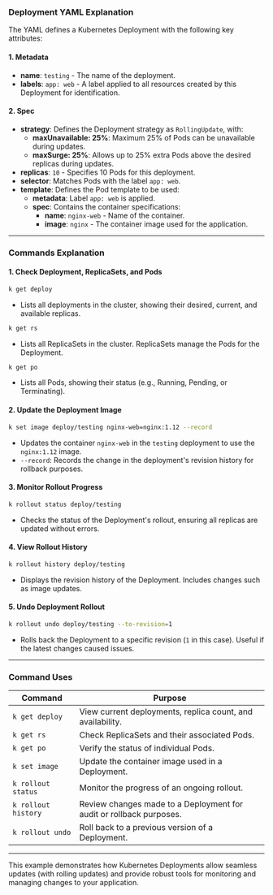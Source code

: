 ### **Deployment YAML Explanation**
The YAML defines a Kubernetes Deployment with the following key attributes:

#### **1. Metadata**
- **name**: `testing` - The name of the deployment.
- **labels**: `app: web` - A label applied to all resources created by this Deployment for identification.

#### **2. Spec**
- **strategy**: Defines the Deployment strategy as `RollingUpdate`, with:
  - **maxUnavailable: 25%**: Maximum 25% of Pods can be unavailable during updates.
  - **maxSurge: 25%**: Allows up to 25% extra Pods above the desired replicas during updates.
- **replicas**: `10` - Specifies 10 Pods for this deployment.
- **selector**: Matches Pods with the label `app: web`.
- **template**: Defines the Pod template to be used:
  - **metadata**: Label `app: web` is applied.
  - **spec**: Contains the container specifications:
    - **name**: `nginx-web` - Name of the container.
    - **image**: `nginx` - The container image used for the application.

---

### **Commands Explanation**

#### **1. Check Deployment, ReplicaSets, and Pods**
```bash
k get deploy
```
- Lists all deployments in the cluster, showing their desired, current, and available replicas.

```bash
k get rs
```
- Lists all ReplicaSets in the cluster. ReplicaSets manage the Pods for the Deployment.

```bash
k get po
```
- Lists all Pods, showing their status (e.g., Running, Pending, or Terminating).

#### **2. Update the Deployment Image**
```bash
k set image deploy/testing nginx-web=nginx:1.12 --record
```
- Updates the container `nginx-web` in the `testing` deployment to use the `nginx:1.12` image.
- `--record`: Records the change in the deployment's revision history for rollback purposes.

#### **3. Monitor Rollout Progress**
```bash
k rollout status deploy/testing
```
- Checks the status of the Deployment's rollout, ensuring all replicas are updated without errors.

#### **4. View Rollout History**
```bash
k rollout history deploy/testing
```
- Displays the revision history of the Deployment. Includes changes such as image updates.

#### **5. Undo Deployment Rollout**
```bash
k rollout undo deploy/testing --to-revision=1
```
- Rolls back the Deployment to a specific revision (`1` in this case). Useful if the latest changes caused issues.

---

### **Command Uses**

| **Command**                          | **Purpose**                                                                                   |
|--------------------------------------|-----------------------------------------------------------------------------------------------|
| `k get deploy`                       | View current deployments, replica count, and availability.                                    |
| `k get rs`                           | Check ReplicaSets and their associated Pods.                                                 |
| `k get po`                           | Verify the status of individual Pods.                                                        |
| `k set image`                        | Update the container image used in a Deployment.                                             |
| `k rollout status`                   | Monitor the progress of an ongoing rollout.                                                  |
| `k rollout history`                  | Review changes made to a Deployment for audit or rollback purposes.                          |
| `k rollout undo`                     | Roll back to a previous version of a Deployment.                                             |

---

This example demonstrates how Kubernetes Deployments allow seamless updates (with rolling updates) and provide robust tools for monitoring and managing changes to your application.
